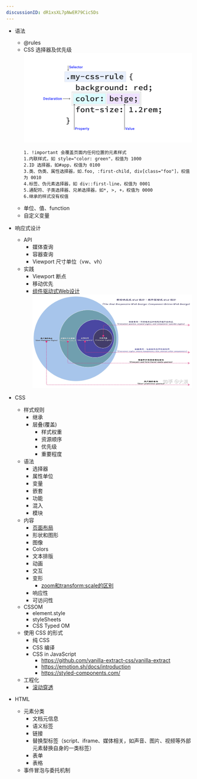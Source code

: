 ```yaml
---
discussionID: dR1xsXL7pNwER79Cic5Ds
---
```

  - 语法
    - @rules
    - CSS 选择器及优先级
      ![图 2](./images/1649916559745.png)  
      ```
      1. !important 会覆盖页面内任何位置的元素样式
      1.内联样式，如 style="color: green"，权值为 1000
      2.ID 选择器，如#app，权值为 0100
      3.类、伪类、属性选择器，如.foo, :first-child, div[class="foo"]，权值为 0010
      4.标签、伪元素选择器，如 div::first-line，权值为 0001
      5.通配符、子类选择器、兄弟选择器，如*, >, +，权值为 0000
      6.继承的样式没有权值
      ```
    - 单位、值、function
    - 自定义变量
  - 响应式设计
    - API
      - 媒体查询
      - 容器查询
      - Viewport 尺寸单位（vw、vh）
    - 实践
      - Viewport 断点
      - 移动优先
      - [组件驱动式Web设计](https://zhuanlan.zhihu.com/p/497961289)
        ![图 4](./images/1650293009360.png)  


- CSS
  - 样式规则
    - 继承
    - 层叠(覆盖)
      - 样式权重
      - 资源顺序
      - 优先级
      - 重要程度
  - 语法
    - 选择器
    - 属性单位
    - 变量
    - 嵌套
    - 功能
    - 混入
    - 模块
  - 内容
    - [页面布局](./CSS页面布局.md)
    - 形状和图形
    - 图像
    - Colors
    - 文本排版
    - 动画
    - 交互
    - 变形
      - [zoom和transform:scale的区别](https://www.zhangxinxu.com/wordpress/2015/11/zoom-transform-scale-diff/)
    - 响应性
    - 可访问性
  - CSSOM
    - element.style
    - styleSheets
    - CSS Typed OM
  - 使用 CSS 的形式
    - 纯 CSS
    - CSS 编译
    - CSS in JavaScript
      - https://github.com/vanilla-extract-css/vanilla-extract
      - https://emotion.sh/docs/introduction
      - https://styled-components.com/
  - 工程化
    - [滚动穿透](./滚动穿透.md)
- HTML
  - 元素分类
    - 文档元信息
    - 语义标签
    - 链接
    - 替换型标签（script、iframe、媒体相关，如声音、图片、视频等外部元素替换自身的一类标签）
    - 表单
    - 表格
  - 事件冒泡与委托机制